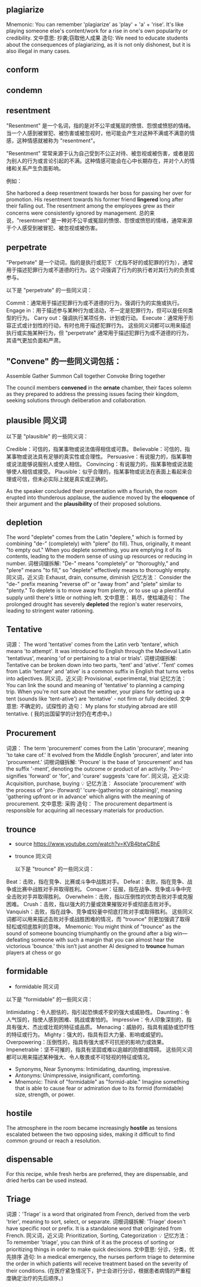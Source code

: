 ## plagiarize

Mnemonic: You can remember 'plagiarize' as 'play' + 'a' + 'rise'. It's like playing someone else's content/work for a rise in one's own popularity or credibility.
文中意思: 抄袭;窃取他人成果
造句: We need to educate students about the consequences of plagiarizing, as it is not only dishonest, but it is also illegal in many cases.

## conform

## condemn

## resentment

"Resentment" 是一个名词，指的是对不公平或冤屈的愤恨、怨恨或愤怒的情绪。当一个人感到被冒犯、被伤害或被忽视时，他可能会产生对这种不满或不满意的情感，这种情感就被称为 "resentment"。

"Resentment" 常常来源于认为自己受到不公正对待、被忽视或被伤害，或者是因为别人的行为或言论引起的不满。这种情感可能会在心中长期存在，并对个人的情绪和关系产生负面影响。

例如：

She harbored a deep resentment towards her boss for passing her over for promotion.
His resentment towards his former friend **lingered** long after their falling out.
The resentment among the employees grew as their concerns were consistently ignored by management.
总的来说，"resentment" 是一种对不公平或冤屈的愤恨、怨恨或愤怒的情绪，通常来源于个人感受到被冒犯、被忽视或被伤害。

## perpetrate

"Perpetrate" 是一个动词，指的是执行或犯下（尤指不好的或犯罪的行为），通常用于描述犯罪行为或不道德的行为。这个词强调了行为的执行者对其行为的负责或参与。

以下是 "perpetrate" 的一些同义词：

Commit：通常用于描述犯罪行为或不道德的行为，强调行为的实施或执行。
Engage in：用于描述参与某种行为或活动，不一定是犯罪行为，但可以是任何类型的行为。
Carry out：强调执行某项任务、计划或行动。
Execute：通常用于形容正式或计划性的行动，有时也用于描述犯罪行为。
这些同义词都可以用来描述执行或实施某种行为，但 "perpetrate" 通常用于描述犯罪行为或不道德的行为，其语气更加负面和严肃。

## "Convene" 的一些同义词包括：

Assemble
Gather
Summon
Call together
Convoke
Bring together

The council members **convened** in the **ornate** chamber, their faces solemn as they prepared to address the pressing issues facing their kingdom, seeking solutions through deliberation and collaboration.

## plausible 同义词

以下是 "plausible" 的一些同义词：

Credible：可信的，指某事物或说法值得相信或可靠。
Believable：可信的，指某事物或说法具有足够的真实性或合理性。
Persuasive：有说服力的，指某事物或说法能够说服别人或使人相信。
Convincing：有说服力的，指某事物或说法能够使人相信或接受。
Plausible：似乎合理的，指某事物或说法在表面上看起来合理或可信，但未必实际上就是真实或正确的。

As the speaker concluded their presentation with a flourish, the room erupted into thunderous applause, the audience moved by the **eloquence** of their argument and the **plausibility** of their proposed solutions.

## depletion

The word "deplete" comes from the Latin "deplere," which is formed by combining "de-" (completely) with "plere" (to fill). Thus, originally, it meant "to empty out." When you deplete something, you are emptying it of its contents, leading to the modern sense of using up resources or reducing in number.
词根词缀拆解: "De-" means "completely" or "thoroughly," and "plere" means "to fill," so "deplete" effectively means to thoroughly empty.
同义词，近义词: Exhaust, drain, consume, diminish
记忆方法： Consider the "de-" prefix meaning "reverse of" or "away from" and "plete" similar to "plenty." To deplete is to move away from plenty, or to use up a plentiful supply until there's little or nothing left.
文中意思： 耗尽，使枯竭造句： The prolonged drought has severely **depleted** the region's water reservoirs, leading to stringent water rationing.

## Tentative

词源： The word 'tentative' comes from the Latin verb 'tentare', which means 'to attempt'. It was introduced to English through the Medieval Latin 'tentativus', meaning 'of or pertaining to a trial or trials'.
词根词缀拆解: Tentative can be broken down into two parts, 'tent' and 'ative'. 'Tent' comes from Latin 'tentare' and 'ative' is a common suffix in English that turns verbs into adjectives.
同义词，近义词: Provisional, experimental, trial
记忆方法： You can link the sound and meaning of 'tentative' to planning a camping trip. When you're not sure about the weather, your plans for setting up a tent (sounds like 'tent-ative') are 'tentative' - not firm or fully decided.
文中意思: 不确定的，试探性的
造句： My plans for studying abroad are still tentative.
( 我的出国留学的计划仍在考虑中。)

## Procurement

词源： The term 'procurement' comes from the Latin 'procurare', meaning 'to take care of.' It evolved from the Middle English 'procuren', and later into 'procurement.'
词根词缀拆解: 'Procure' is the base of 'procurement' and has the suffix '-ment', denoting the outcome or product of an activity. 'Pro-' signifies 'forward' or 'for', and 'curare' suggests 'care for'.
同义词，近义词: Acquisition, purchase, buying
💡 记忆方法： Associate 'procurement' with the process of 'pro- (forward)' 'cure-(gathering or obtaining)', meaning 'gathering upfront or in advance' which aligns with the meaning of procurement.
文中意思: 采购
造句： The procurement department is responsible for acquiring all necessary materials for production.

## trounce

- source
  https://www.youtube.com/watch?v=KVB4btwCBhE
- trounce 同义词

  以下是 "trounce" 的一些同义词：

Beat：击败，指在竞争、比赛或斗争中战胜对手。
Defeat：击败，指在竞争、战争或比赛中战胜对手并取得胜利。
Conquer：征服，指在战争、竞争或斗争中完全击败对手并取得胜利。
Overwhelm：击败，指以压倒性的优势击败对手或克服困难。
Crush：击败，指以强大的力量或效果摧毁对手或彻底击败对手。
Vanquish：击败，指在战争、竞争或较量中彻底打败对手或取得胜利。
这些同义词都可以用来描述击败对手或战胜困难的情况，而 "trounce" 则更加强调了取得轻松或彻底胜利的意味。
Mnemonic: You might think of "trounce" as the sound of someone bouncing triumphantly on the ground after a big win—defeating someone with such a margin that you can almost hear the victorious 'bounce.'
this isn’t just another AI designed to **trounce** human players at chess or go

## formidable

- formidable 同义词

以下是 "formidable" 的一些同义词：

Intimidating：令人胆怯的，指引起恐惧或不安的强大或威胁性。
Daunting：令人气馁的，指使人感到困难、挑战或害怕的。
Impressive：令人印象深刻的，指具有强大、杰出或壮观的特征或品质。
Menacing：威胁的，指具有威胁或恐吓性的特征或行为。
Mighty：强大的，指具有巨大力量、影响或威望的。
Overpowering：压倒性的，指具有强大或不可抗拒的影响力或效果。
Impenetrable：坚不可摧的，指具有坚固或难以逾越的防御或障碍。
这些同义词都可以用来描述某种强大、令人敬畏或不可轻视的特征或情况。

- Synonyms, Near Synonyms: Intimidating, daunting, impressive.
- Antonyms: Unimpressive, insignificant, comforting.
- Mnemonic: Think of "formidable" as "formid-able." Imagine something that is able to cause fear or admiration due to its formid (formidable) size, strength, or power.

## hostile

The atmosphere in the room became increasingly **hostile** as tensions escalated between the two opposing sides, making it difficult to find common ground or reach a resolution.

## dispensable

For this recipe, while fresh herbs are preferred, they are dispensable, and dried herbs can be used instead.

## Triage

词源：'Triage' is a word that originated from French, derived from the verb 'trier', meaning to sort, select, or separate.
词根词缀拆解: 'Triage' doesn't have specific root or prefix. It is a standalone word that originated from French.
同义词，近义词: Prioritization, Sorting, Categorization
💡 记忆方法：To remember 'triage', you can think of it as the process of sorting or prioritizing things in order to make quick decisions.
文中意思: 分诊，分类，优先排序
造句: In a medical emergency, the nurses perform triage to determine the order in which patients will receive treatment based on the severity of their conditions.
(在医疗紧急情况下，护士会进行分诊，根据患者病情的严重程度确定治疗的先后顺序。)
